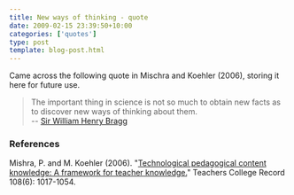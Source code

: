 ```yaml
---
title: New ways of thinking - quote
date: 2009-02-15 23:39:50+10:00
categories: ['quotes']
type: post
template: blog-post.html
---
```

Came across the following quote in Mischra and Koehler (2006), storing it here for future use.

> The important thing in science is not so much to obtain new facts as to discover new ways of thinking about them.  
> \-- [Sir William Henry Bragg](http://en.wikipedia.org/wiki/William_Henry_Bragg)

### References

Mishra, P. and M. Koehler (2006). "[Technological pedagogical content knowledge: A framework for teacher knowledge.](http://punya.educ.msu.edu/publications/journal_articles/mishra-koehler-tcr2006.pdf)" Teachers College Record 108(6): 1017-1054.